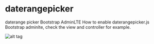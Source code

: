 # daterangepicker
daterange picker Bootstrap AdminLTE 
How to enable daterangepicker.js Bootstrap adminlte, check the view and controller for example.

![alt tag](https://entol.net/uploads/r7dma4d3ru8og0ww00.png)
